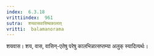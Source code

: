 ```yaml
---
index:  6.3.18
vrittiindex:  961
sutra:  शयवासवासिष्वकालात्
vritti:  balamanorama 
---
```


शयवास। शय, वास, वासिन्-एतेषु परेषु कालभिन्नात्सप्तम्या अलुक् स्यादित्यर्थः। 

